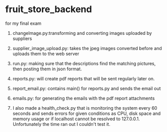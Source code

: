 # fruit_store_backend
for my final exam

1. changeImage.py:transforming and converting images uploaded by suppliers

2. supplier_image_upload.py: takes the jpeg images converted before and uploads them to the web server

3. run.py: making sure that the descriptions find the matching pictures, then posting them in json format.

4. reports.py: will create pdf reports that will be sent regularly later on.

5. report_email.py: contains main() for reports.py and sends the email out

6. emails.py: for generating the emails with the pdf report attachments

7. I also made a health_check.py that is monitoring the system every 60 seconds and sends errors for given conditions as CPU, disk space and memory usage or if localhost cannot be resolved to 127.0.0.1. Unfortunately the time ran out I couldn't test it.
